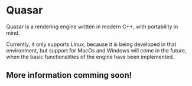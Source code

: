 # Quasar
Quasar is a rendering engine written in modern C++, with portability 
in mind.

Currently, it only supports Linux, because it is being developed in
that environment, but support for MacOs and Windows will come in the future,
when the basic functionalities of the engine have been implemented.

## More information comming soon!
